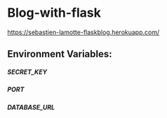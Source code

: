 # Blog-with-flask

https://sebastien-lamotte-flaskblog.herokuapp.com/

## Environment Variables:

##### SECRET_KEY
##### PORT
##### DATABASE_URL
